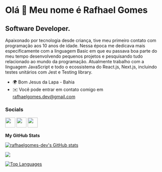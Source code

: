Olá 👋 Meu nome é Rafhael Gomes
==============================

Software Developer.
-----------------------

Apaixonado por tecnologia desde criança, tive meu primeiro contato com programação aos 10 anos de idade. Nessa época me dedicava mais especificamente com a linguagem Basic em que eu passava boa parte do meu tempo desenvolvendo pequenos projetos e pesquisando tudo relacionado ao mundo da programação. Atualmente trabalho com a linguagem JavaScript e todo o ecossistema do React.js, Next.js, incluindo testes unitários com Jest e Testing library.

* 🌍 Bom Jesus da Lapa - Bahia
* ✉️  Você pode entrar em contato comigo em [rafhaelgomes.dev@gmail.com](mailto:rafhaelgomes.dev@gmail.com)

### Socials

<p align="left"> <a href="https://www.github.com/rafhaelgomes-dev" target="_blank" rel="noreferrer"><img src="https://raw.githubusercontent.com/danielcranney/readme-generator/main/public/icons/socials/github.svg" width="32" height="32" /></a> <a href="http://www.instagram.com/rafhaelrg" target="_blank" rel="noreferrer"><img src="https://raw.githubusercontent.com/danielcranney/readme-generator/main/public/icons/socials/instagram.svg" width="32" height="32" /></a> <a href="https://www.linkedin.com/in/rafhael-gomes" target="_blank" rel="noreferrer"><img src="https://raw.githubusercontent.com/danielcranney/readme-generator/main/public/icons/socials/linkedin.svg" width="32" height="32" /></a></p>

<b>My GitHub Stats</b>

<a href="http://www.github.com/rafhaelgomes-dev"><img src="https://github-readme-stats.vercel.app/api?username=rafhaelgomes-dev&show_icons=true&hide=&count_private=true&title_color=0891b2&text_color=ffffff&icon_color=0891b2&bg_color=1c1917&hide_border=true&show_icons=true" alt="rafhaelgomes-dev's GitHub stats" /></a>

<a href="http://www.github.com/rafhaelgomes-dev"><img src="https://github-readme-streak-stats.herokuapp.com/?user=rafhaelgomes-dev&stroke=ffffff&background=1c1917&ring=0891b2&fire=0891b2&currStreakNum=ffffff&currStreakLabel=0891b2&sideNums=ffffff&sideLabels=ffffff&dates=ffffff&hide_border=true" /></a>

<a href="https://github.com/rafhaelgomes-dev" align="left"><img src="https://github-readme-stats.vercel.app/api/top-langs/?username=rafhaelgomes-dev&langs_count=10&title_color=0891b2&text_color=ffffff&icon_color=0891b2&bg_color=1c1917&hide_border=true&locale=en&custom_title=Top%20%Languages" alt="Top Languages" /></a>
